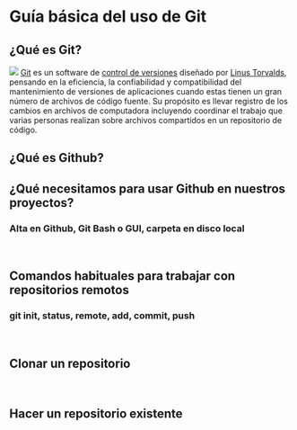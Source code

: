 # Guía básica del uso de Git <br>
## ¿Qué es Git? 
![](https://git-scm.com/images/logos/downloads/Git-Logo-1788C.png)
[Git](https://es.wikipedia.org/wiki/Git) es un software de [control de versiones](https://es.wikipedia.org/wiki/Control_de_versiones) diseñado por [Linus Torvalds](https://es.wikipedia.org/wiki/Linus_Torvalds), pensando en la eficiencia, la confiabilidad y compatibilidad del mantenimiento de versiones de aplicaciones cuando estas tienen un gran número de archivos de código fuente. Su propósito es llevar registro de los cambios en archivos de computadora incluyendo coordinar el trabajo que varias personas realizan sobre archivos compartidos en un repositorio de código. 
## ¿Qué es Github? 
## ¿Qué necesitamos para usar Github en nuestros proyectos?
###  Alta en Github, Git Bash o GUI, carpeta en disco local
<br>
  
## Comandos habituales para trabajar con repositorios remotos
### git init, status, remote, add, commit, push
<br>

## Clonar un repositorio
<br>

## Hacer un repositorio existente
<br>
